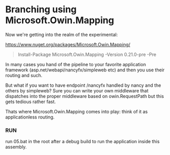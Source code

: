 ﻿# Branching using Microsoft.Owin.Mapping

Now we're getting into the realm of the experimental:

https://www.nuget.org/packages/Microsoft.Owin.Mapping/

> Install-Package Microsoft.Owin.Mapping -Version 0.21.0-pre -Pre

In many cases you hand of the pipeline to your favorite application framework (asp.net/webapi/nancyfx/simpleweb etc) and then you use their routing and such.

But what if you want to have endpoint /nancyfx handled by nancy and the others by simpleweb? Sure you can write your own middleware that dispatches into the proper middleware
based on owin.RequestPath but this gets tedious rather fast. 

Thats where Microsoft.Owin.Mapping comes into play: think of it as applicationless routing.

### RUN

run 05.bat in the root after a debug build to run the application inside this assembly.
